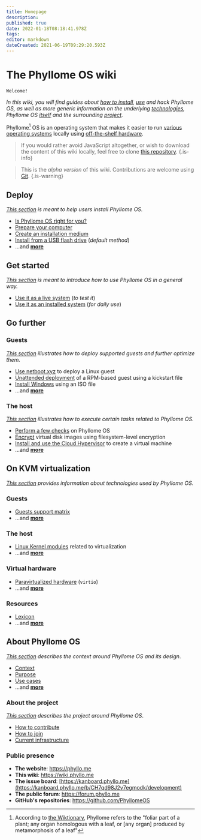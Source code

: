 ```yaml
---
title: Homepage
description: 
published: true
date: 2022-01-18T08:18:41.978Z
tags: 
editor: markdown
dateCreated: 2021-06-19T09:29:20.593Z
---
```


# The Phyllome OS wiki

`Welcome!`

*In this wiki, you will find guides about [how to install](/deploy/install), [use](/getstarted/disk) and hack Phyllome OS, as well as more generic information on the underlying [technologies](/virt), Phyllome OS [itself](/phyllomeos) and the surrounding [project](/project).*

Phyllome[^1] OS is an operating system that makes it easier to run [various operating systems](/gofurther) locally using [off-the-shelf hardware](/deploy/prepare).

[^1]: According to [the Wiktionary](https://en.wiktionary.org/wiki/phyllome), Phyllome refers to the "foliar part of a plant; any organ homologous with a leaf, or [any organ] produced by metamorphosis of a leaf"

> If you would rather avoid JavaScript altogether, or wish to download the content of this wiki locally, feel free to clone [this repository](https://github.com/PhyllomeOS/wiki).
{.is-info}

> This is the *alpha version* of this wiki. Contributions are welcome using [Git](https://github.com/PhyllomeOS/wiki).
> {.is-warning}

## Deploy

*[This section](/deploy) is meant to help users install Phyllome OS.*

* [Is Phyllome OS right for you?](/deploy/rightforyou)
* [Prepare your computer](/deploy/prepare)
* [Create an installation medium](/deploy/medium)
* [Install from a USB flash drive](/deploy/install) (*default method*)
* ...and [**more**](https://wiki.phyllo.me/en/deploy)

## Get started

*[This section](/getstarted) is meant to introduce how to use Phyllome OS in a general way.*

* [Use it as a live system](/getstarted/live) (*to test it*)
* [Use it as an installed system](/getstarted/disk) (*for daily use*)

## Go further

### Guests

*[This section](/gofurther) illustrates how to deploy supported guests and further optimize them.* 

* [Use netboot.xyz](/gofurther/install-guest) to deploy a Linux guest
* [Unattended deployment](/gofurther/virt-install) of a RPM-based guest using a kickstart file
* [Install Windows](/gofurther/install-windows-guest) using an ISO file
* ...and [**more**](https://wiki.phyllo.me/en/gofurther)

### The host

*[This section](/gofurther#tasks_related_to_phyllome_os) illustrates how to execute certain tasks related to Phyllome OS.*

* [Perform a few checks](/gofurther/checks) on Phyllome OS
* [Encrypt](/gofurther/encrypt) virtual disk images using filesystem-level encryption
* [Install and use the Cloud Hypervisor](/gofurther/cloud-hypervisor) to create a virtual machine
* ...and [**more**](https://wiki.phyllo.me/en/gofurther)

## On KVM virtualization

*[This section](/virt) provides information about technologies used by Phyllome OS.*

### Guests

* [Guests support matrix](/virt/guests)
* ...and [**more**](https://wiki.phyllo.me/en/virt)

### The host

* [Linux Kernel modules](/virt/kernel-modules) related to virtualization
* ...and [**more**](https://wiki.phyllo.me/en/virt)

### Virtual hardware

* [Paravirtualized hardware](/virt/virtio) (`virtio`)
* ...and [**more**](https://wiki.phyllo.me/en/virt)

### Resources

* [Lexicon](/virt/lexicon) 
* ...and [**more**](https://wiki.phyllo.me/en/virt)

## About Phyllome OS

*[This section](/phyllomeos) describes the context around Phyllome OS and its design*. 

* [Context](/phyllomeos/context)
* [Purpose](/phyllomeos/purpose)
* [Use cases](/phyllomeos/use-cases)
* ...and [**more**](https://wiki.phyllo.me/en/phyllomeos)

### About the project

*[This section](/project) describes the project around Phyllome OS*.

* [How to contribute](/project/contribute)
* [How to join](/project/join)
* [Current infrastructure](/project/infrastructure)

### Public presence

* **The website**: https://phyllo.me
* **This wiki**: https://wiki.phyllo.me
* **The issue board**: [https://kanboard.phyllo.me](https://kanboard.phyllo.me/b/CH7qd98J2v7egmodk/development)
* **The public forum**: https://forum.phyllo.me
* **GitHub's repositories**: https://github.com/PhyllomeOS

